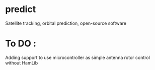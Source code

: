 # predict
Satellite tracking, orbital prediction, open-source software

# To DO :
Adding support to use microcontroller as simple antenna rotor control without HamLib
